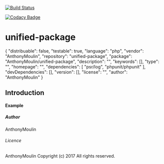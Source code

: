 
[![Build Status](https://travis-ci.org/AnthonyMoulin/unified-package.svg?branch=master)](https://travis-ci.org/AnthonyMoulin/unified-package)

[![Codacy Badge](https://api.codacy.com/project/badge/Grade/0a8779605f9847cc8d7df40dc5b306ab)](https://www.codacy.com/app/AnthonyMoulin/unified-package?utm_source=github.com&amp;utm_medium=referral&amp;utm_content=AnthonyMoulin/unified-package&amp;utm_campaign=Badge_Grade)

# unified-package

{
    "distribuable": false,
    "testable": true,
    "language": "php",
    "vendor": "AnthonyMoulin",
    "repository": "unified-package",
    "package": "AnthonyMoulin\/unified-package",
    "description": "",
    "keywords": [],
    "type": "",
    "homepage": "",
    "dependencies": [
        "psr\/log",
        "phpunit\/phpunit"
    ],
    "devDependencies": [],
    "version": [],
    "license": "",
    "author": "AnthonyMoulin"
}





## Introduction








#### Example



##### Author

AnthonyMoulin

###### Licence

AnthonyMoulin Copyright (c) 2017 All rights reserved.
